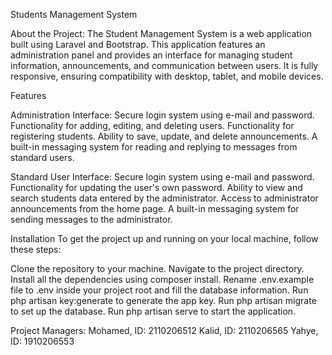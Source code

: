 Students Management System

About the Project:
The Student Management System is a web application built using Laravel and Bootstrap. This application features an administration panel and provides an interface for managing student information, announcements, and communication between users. It is fully responsive, ensuring compatibility with desktop, tablet, and mobile devices.

Features

Administration Interface:
Secure login system using e-mail and password.
Functionality for adding, editing, and deleting users.
Functionality for registering students.
Ability to save, update, and delete announcements.
A built-in messaging system for reading and replying to messages from standard users.

Standard User Interface:
Secure login system using e-mail and password.
Functionality for updating the user's own password.
Ability to view and search students data entered by the administrator.
Access to administrator announcements from the home page.
A built-in messaging system for sending messages to the administrator.

Installation
To get the project up and running on your local machine, follow these steps:

Clone the repository to your machine.
Navigate to the project directory.
Install all the dependencies using composer install.
Rename .env.example file to .env inside your project root and fill the database information.
Run php artisan key:generate to generate the app key.
Run php artisan migrate to set up the database.
Run php artisan serve to start the application.

Project Managers:
Mohamed, ID: 2110206512
Kalid, ID: 2110206565
Yahye, ID: 1910206553
